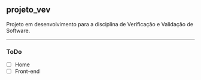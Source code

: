 ## projeto_vev

Projeto em desenvolvimento para a disciplina de Verificação e Validação de Software.

---

### ToDo
- [ ] Home
- [ ] Front-end
